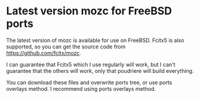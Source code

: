 # Latest version mozc for FreeBSD ports

The latest version of mozc is available for use on FreeBSD.
Fcitx5 is also supported, so you can get the source code from https://github.com/fcitx/mozc.

I can guarantee that Fcitx5 which I use regularly will work,
but I can't guarantee that the others will work,
only that poudriere will build everything.

You can download these files and overwrite ports tree, or use ports overlays method.
I recommend using ports overlays method.
